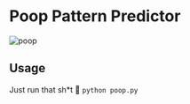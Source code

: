 # Poop Pattern Predictor  
![poop](https://www.clipartkey.com/mpngs/m/31-313403_poop-emoji-png-poop-emoji-transparent.png)  
## Usage  
Just run that sh*t 💩
```python poop.py```

